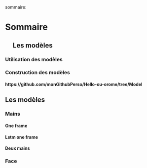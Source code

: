 

sommaire:
<h1>Sommaire</h1>

<h2>&nbsp;&nbsp;&nbsp;&nbsp;&nbsp;Les modèles </h2>
        
<h3>        Utilisation des modèles</h3>
        
<h3>        Construction des modèles</h3>
            
<h4>            https://github.com/monGithubPerso/Hello-ou-orome/tree/Model </h4>

<h2>    Les modèles </h2>

<h3>        Mains </h3>
        
<h4>            One frame</h4>
            
<h4>            Lstm one frame</h4>
        
<h4>            Deux mains</h4>
            
<h3>     Face </h3>
  
  
  
  
  
  
  
   
  



